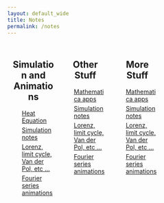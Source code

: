 ```yaml
---
layout: default_wide
title: Notes
permalink: /notes
---
```


<style>
* {
  box-sizing: border-box;
}


/* html{
    font-size: 100.0%;    
}  */

/* body{
      margin:  0 auto; 
      padding: 1em;
      color: #444; 
      font-family: Tahoma, Verdana,   Segoe, sans-serif;
      font-style: normal; 
      font-size: 1em;              
      max-width: 1200px; 
      background: #FFFFFF;
} */


/* Create three equal columns that floats next to each other */
.column {
  margin:  0 auto; 
  float: left;
  max-width: 30%;
  padding: 10px;  
  margin:  0 auto;   
}

/* Clear floats after the columns */
.row:after {
  content: "";
  display: table;
  clear: both;
}

h2 {text-align:center;}

li:not(:last-child) { 
   margin-bottom: 5px;  
}

/* div.box {border:1px solid #D3D3D3; margin:  10px auto;} */
div.box {margin:  10px auto;}

</style>

<DIV style="margin:0 auto; max-width: 1096px; ">
    <div class="row">
        <div class="column">    
            <DIV class="box">
                <h2>Simulation and Animations</h2>
                    <ul style="list-style-type:none;">
                    <li><a href="../_notes/2024-03-14-heat-equation.md" >Heat Equation</a> </li>
                    <li><a href="../assets/Resume_MalavPatel.pdf" >Simulation notes</a> </li>
                    <li><a href="../assets/Resume_MalavPatel.pdf">Lorenz, limit cycle, Van der Pol, etc ...</a> </li>
                    <LI><a href="../assets/Resume_MalavPatel.pdf" >Fourier series animations</a></li>
                    </ul>
            </DIV>
        </div>
        <div class="column">    
            <DIV class="box">
                <h2>Other Stuff</h2>
                    <ul style="list-style-type:none;">
                    <li><a href="../assets/Resume_MalavPatel.pdf" >Mathematica apps</a> </li>
                    <li><a href="../assets/Resume_MalavPatel.pdf" >Simulation notes</a> </li>
                    <li><a href="../assets/Resume_MalavPatel.pdf">Lorenz, limit cycle, Van der Pol, etc ...</a> </li>
                    <LI><a href="../assets/Resume_MalavPatel.pdf" >Fourier series animations</a></li>
                    </ul>
            </DIV>
        </div>
        <div class="column">    
            <DIV class="box">
                <h2>More Stuff</h2>
                    <ul style="list-style-type:none;">
                    <li><a href="../assets/Resume_MalavPatel.pdf" >Mathematica apps</a> </li>
                    <li><a href="../assets/Resume_MalavPatel.pdf" >Simulation notes</a> </li>
                    <li><a href="../assets/Resume_MalavPatel.pdf">Lorenz, limit cycle, Van der Pol, etc ...</a> </li>
                    <LI><a href="../assets/Resume_MalavPatel.pdf" >Fourier series animations</a></li>
                    </ul>
            </DIV>
        </div>
    </div>
</DIV>